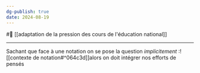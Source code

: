 ```yaml
---
dg-publish: true
date: 2024-08-19
---
```

#🌱 [[adaptation de la pression des cours de l'éducation national]]

---
Sachant que face à une notation on se pose la question *implicitement* :![[contexte de notation#^064c3d]]alors on doit intégrer nos efforts de pensés